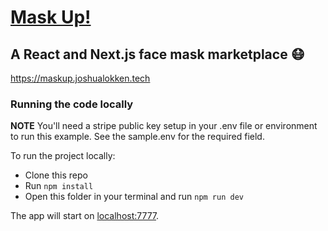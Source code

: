 # [Mask Up!](https://maskup.joshualokken.tech)
## A React and Next.js face mask marketplace 😷
https://maskup.joshualokken.tech

### Running the code locally
**NOTE** You'll need a stripe public key setup in your .env file or environment to run this example. See the sample.env for the required field.

To run the project locally:
- Clone this repo
- Run `npm install`
- Open this folder in your terminal and run `npm run dev`

The app will start on [localhost:7777](http://localhost:7777).
